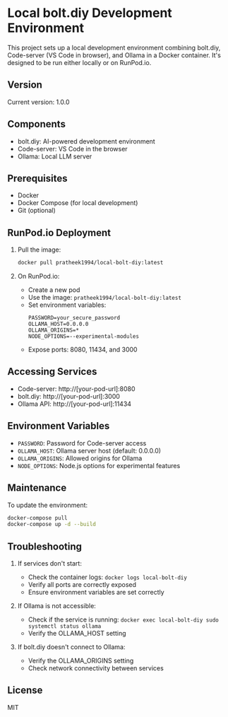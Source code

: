 # Local bolt.diy Development Environment

This project sets up a local development environment combining bolt.diy, Code-server (VS Code in browser), and Ollama in a Docker container. It's designed to be run either locally or on RunPod.io.

## Version
Current version: 1.0.0

## Components

- bolt.diy: AI-powered development environment
- Code-server: VS Code in the browser
- Ollama: Local LLM server

## Prerequisites

- Docker
- Docker Compose (for local development)
- Git (optional)

## RunPod.io Deployment

1. Pull the image:
   ```bash
   docker pull pratheek1994/local-bolt-diy:latest
   ```

2. On RunPod.io:
   - Create a new pod
   - Use the image: `pratheek1994/local-bolt-diy:latest`
   - Set environment variables:
     ```
     PASSWORD=your_secure_password
     OLLAMA_HOST=0.0.0.0
     OLLAMA_ORIGINS=*
     NODE_OPTIONS=--experimental-modules
     ```
   - Expose ports: 8080, 11434, and 3000

## Accessing Services

- Code-server: http://[your-pod-url]:8080
- bolt.diy: http://[your-pod-url]:3000
- Ollama API: http://[your-pod-url]:11434

## Environment Variables

- `PASSWORD`: Password for Code-server access
- `OLLAMA_HOST`: Ollama server host (default: 0.0.0.0)
- `OLLAMA_ORIGINS`: Allowed origins for Ollama
- `NODE_OPTIONS`: Node.js options for experimental features

## Maintenance

To update the environment:
```bash
docker-compose pull
docker-compose up -d --build
```

## Troubleshooting

1. If services don't start:
   - Check the container logs: `docker logs local-bolt-diy`
   - Verify all ports are correctly exposed
   - Ensure environment variables are set correctly

2. If Ollama is not accessible:
   - Check if the service is running: `docker exec local-bolt-diy sudo systemctl status ollama`
   - Verify the OLLAMA_HOST setting

3. If bolt.diy doesn't connect to Ollama:
   - Verify the OLLAMA_ORIGINS setting
   - Check network connectivity between services

## License

MIT